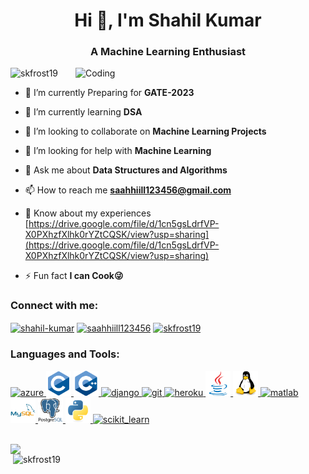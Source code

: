 <h1 align="center">Hi 👋, I'm Shahil Kumar</h1>
<h3 align="center">A Machine Learning Enthusiast</h3>
<img align="right" alt="Coding" width="400" src="https://cdn.dribbble.com/users/1162077/screenshots/3848914/programmer.gif">
<p align="left"> <img src="https://komarev.com/ghpvc/?username=skfrost19&label=Profile%20views&color=0e75b6&style=flat" alt="skfrost19" /> </p>



- 🔭 I’m currently Preparing for **GATE-2023**

- 🌱 I’m currently learning **DSA**

- 👯 I’m looking to collaborate on **Machine Learning Projects**

- 🤝 I’m looking for help with **Machine Learning**

- 💬 Ask me about **Data Structures and Algorithms**

- 📫 How to reach me **saahhiill123456@gmail.com**

- 📄 Know about my experiences [https://drive.google.com/file/d/1cn5gsLdrfVP-X0PXhzfXlhk0rYZtCQSK/view?usp=sharing](https://drive.google.com/file/d/1cn5gsLdrfVP-X0PXhzfXlhk0rYZtCQSK/view?usp=sharing)

- ⚡ Fun fact **I can Cook😜**

<h3 align="left">Connect with me:</h3>
<p align="left">
<a href="https://linkedin.com/in/shahil-kumar" target="blank"><img align="center" src="https://raw.githubusercontent.com/rahuldkjain/github-profile-readme-generator/master/src/images/icons/Social/linked-in-alt.svg" alt="shahil-kumar" height="30" width="40" /></a>
<a href="https://www.hackerrank.com/saahhiill123456" target="blank"><img align="center" src="https://raw.githubusercontent.com/rahuldkjain/github-profile-readme-generator/master/src/images/icons/Social/hackerrank.svg" alt="saahhiill123456" height="30" width="40" /></a>
<a href="https://www.leetcode.com/skfrost19" target="blank"><img align="center" src="https://raw.githubusercontent.com/rahuldkjain/github-profile-readme-generator/master/src/images/icons/Social/leet-code.svg" alt="skfrost19" height="30" width="40" /></a>
</p>

<h3 align="left">Languages and Tools:</h3>
<p align="left"> <a href="https://azure.microsoft.com/en-in/" target="_blank" rel="noreferrer"> <img src="https://www.vectorlogo.zone/logos/microsoft_azure/microsoft_azure-icon.svg" alt="azure" width="40" height="40"/> </a> <a href="https://www.cprogramming.com/" target="_blank" rel="noreferrer"> <img src="https://raw.githubusercontent.com/devicons/devicon/master/icons/c/c-original.svg" alt="c" width="40" height="40"/> </a> <a href="https://www.w3schools.com/cpp/" target="_blank" rel="noreferrer"> <img src="https://raw.githubusercontent.com/devicons/devicon/master/icons/cplusplus/cplusplus-original.svg" alt="cplusplus" width="40" height="40"/> </a> <a href="https://www.djangoproject.com/" target="_blank" rel="noreferrer"> <img src="https://cdn.worldvectorlogo.com/logos/django.svg" alt="django" width="40" height="40"/> </a> <a href="https://git-scm.com/" target="_blank" rel="noreferrer"> <img src="https://www.vectorlogo.zone/logos/git-scm/git-scm-icon.svg" alt="git" width="40" height="40"/> </a> <a href="https://heroku.com" target="_blank" rel="noreferrer"> <img src="https://www.vectorlogo.zone/logos/heroku/heroku-icon.svg" alt="heroku" width="40" height="40"/> </a> <a href="https://www.java.com" target="_blank" rel="noreferrer"> <img src="https://raw.githubusercontent.com/devicons/devicon/master/icons/java/java-original.svg" alt="java" width="40" height="40"/> </a> <a href="https://www.linux.org/" target="_blank" rel="noreferrer"> <img src="https://raw.githubusercontent.com/devicons/devicon/master/icons/linux/linux-original.svg" alt="linux" width="40" height="40"/> </a> <a href="https://www.mathworks.com/" target="_blank" rel="noreferrer"> <img src="https://upload.wikimedia.org/wikipedia/commons/2/21/Matlab_Logo.png" alt="matlab" width="40" height="40"/> </a> <a href="https://www.mysql.com/" target="_blank" rel="noreferrer"> <img src="https://raw.githubusercontent.com/devicons/devicon/master/icons/mysql/mysql-original-wordmark.svg" alt="mysql" width="40" height="40"/> </a> <a href="https://www.postgresql.org" target="_blank" rel="noreferrer"> <img src="https://raw.githubusercontent.com/devicons/devicon/master/icons/postgresql/postgresql-original-wordmark.svg" alt="postgresql" width="40" height="40"/> </a> <a href="https://www.python.org" target="_blank" rel="noreferrer"> <img src="https://raw.githubusercontent.com/devicons/devicon/master/icons/python/python-original.svg" alt="python" width="40" height="40"/> </a> <a href="https://scikit-learn.org/" target="_blank" rel="noreferrer"> <img src="https://upload.wikimedia.org/wikipedia/commons/0/05/Scikit_learn_logo_small.svg" alt="scikit_learn" width="40" height="40"/> </a> 
<br><br>
<!-- <img align="center" src="https://github-readme-stats.vercel.app/api/top-langs?username=skfrost19&show_icons=true&locale=en&layout=compact" alt="skfrost19"/> -->
 <div>
<img align="left" src= "https://github-readme-stats.vercel.app/api?username=skfrost19&show_icons=true" width = "500" />
<img align="right" src="https://github-readme-streak-stats.herokuapp.com/?user=skfrost19&" alt="skfrost19" width = "500" />
   </div>
</p>
